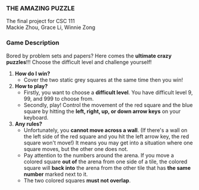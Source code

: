### THE AMAZING PUZZLE
The final project for CSC 111  
Mackie Zhou, Grace Li, Winnie Zong


### Game Description
Bored by problem sets and papers? Here comes the **ultimate crazy puzzles**!!! Choose the difficult level and challenge yourself!
1. **How do I win?**
    - Cover the two static grey squares at the same time then you win!
1. **How to play?**
    - Firstly, you want to choose a **difficult level**. You have difficult level 9, 99, and 999 to choose from.
    - Secondly, play! Control the movement of the red square and the blue square by hitting the **left, right, up, or down arrow keys** on your keyboard.
1. **Any rules?**
    - Unfortunately, you **cannot move across a wall**. (If there's a wall on the left side of the red square and you hit the left arrow key, the red square won't move!) It means you may get into a situation where one square moves, but the other one does not.
    - Pay attention to the numbers around the arena. If you move a colored square **out of** the arena from one side of a tile, the colored square will **back into** the arena from the other tile that has **the same number** marked next to it.
    - The two colored squares **must not overlap**.
